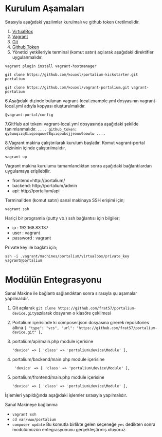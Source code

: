 # Kurulum Aşamaları 
  
  Sırasıyla aşağıdaki yazılımlar kurulmalı ve github token üretilmelidir.
  
 1. <a href="https://www.virtualbox.org/wiki/Downloads">VirtualBox</a>
 2. <a href="https://www.vagrantup.com/downloads.html">Vagrant</a>
 3. <a href="https://www.git-scm.com/">Git</a>
 4. <a href="https://github.com/settings/tokens">Github Token</a>
 5. Yönetici yetkileriyle terminal (komut satırı) açılarak aşağıdaki direktifler uygulanmalıdır.
 
 
 `vagrant plugin install vagrant-hostmanager`
 
 `git clone https://github.com/kouosl/portalium-kickstarter.git portalium`
 
 `git clone https://github.com/kouosl/vagrant-portalium.git vagrant-portalium`
 

6.Aşağıdaki dizinde bulunan vagrant-local.example.yml dosyasının vagrant-local.yml adıyla kopyası oluşturulmalıdır.

  `@vagrant-portal/config`
  
7.GitHub api tokenı vagrant-local.yml dosyasında aşağıdaki şekilde tanımlanmalıdır.
`
....
github_token: qy6uuqııq8ııqooqwuw78qııqowksjjeoow9oowlw
....
`

8.Vagrant makina çalıştırılarak kurulum başlatlır. Komut vagrant-portal dizininin içinde çalıştırılmalıdır.

`vagrant up`

Vagrant makina kurulumu tamamlandıktan sonra aşağıdaki bağlantılardan uygulamaya erişilebilir.

* frontend=http://portalium/
* backend: http://portalium/admin
* api: http://portalium/api

Terminal'den (komut satırı) sanal makinaya SSH erişimi için;

`vagrant ssh`

Hariçi bir programla (putty vb.) ssh bağlantısı için bilgiler;

* ip : 192.168.83.137
* user : vagrant
* password : vagrant

Private key ile bağlatı için;

`ssh -i .vagrant/machines/portalium/virtualbox/private_key vagrant@portalium`

# Modülün Entegrasyonu

Sanal Makine ile bağlantı sağlandıktan sonra sırasıyla şu aşamalar yapılmalıdır.

1. Git açılarak `git clone https://github.com/frat57/portalium-device.git`yazılarak dosyanın o klasöre çekilmesi

2. Portalium içerisinde ki composer.json dosyasına girerek repositories altına 
  `{
            "type": "vcs",
            "url": "https://github.com/frat57/portalium-device.git"
        },`
        
        
3. portalium/api/main.php  module içerisine 

   `'device' => [
            'class' => 'portalium\device\Module'
        ],`
        
4. portalium/backend/main.php  module içerisine

    ` 'device' => [
            'class' => 'portalium\device\Module'
        ],`
        
        
5. portalium/frontend/main.php module içerisine

     `'device' => [
            'class' => 'portalium\device\Module'
        ],`
        
        
 İşlemleri yapıldığında aşağıdaki işlemler sırasıyla yapılmalıdır.
 
 Sanal Makineye bağlanma
 * `vagrant ssh`
 * `cd var/www/portalium`
 * `composer update` Bu komutla birlikte gelen seçeneğe `yes` dedikten sonra modülümüzün entegrasyonunu gerçekleştirmiş oluyoruz.
